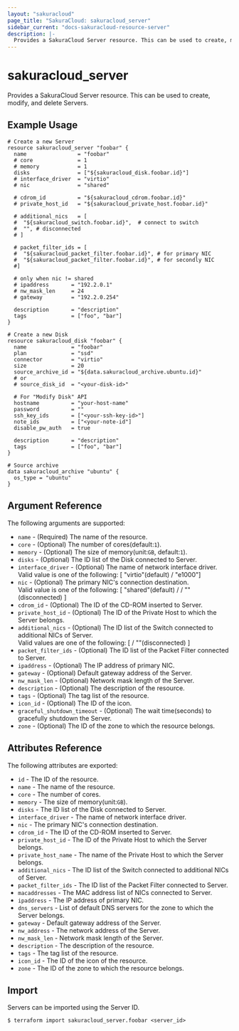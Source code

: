 ```yaml
---
layout: "sakuracloud"
page_title: "SakuraCloud: sakuracloud_server"
sidebar_current: "docs-sakuracloud-resource-server"
description: |-
  Provides a SakuraCloud Server resource. This can be used to create, modify, and delete Servers.
---
```


# sakuracloud\_server

Provides a SakuraCloud Server resource. This can be used to create, modify, and delete Servers.

## Example Usage

```hcl
# Create a new Server
resource sakuracloud_server "foobar" {
  name                = "foobar"
  # core              = 1
  # memory            = 1
  disks               = ["${sakuracloud_disk.foobar.id}"]
  # interface_driver  = "virtio"
  # nic               = "shared"
  
  # cdrom_id          = "${sakuracloud_cdrom.foobar.id}"
  # private_host_id   = "${sakuracloud_private_host.foobar.id}"
  
  # additional_nics   = [
  #  "${sakuracloud_switch.foobar.id}",  # connect to switch
  #  "", # disconnected
  # ] 
  
  # packet_filter_ids = [
  #  "${sakuracloud_packet_filter.foobar.id}", # for primary NIC
  #  "${sakuracloud_packet_filter.foobar.id}", # for secondly NIC
  #]
 
  # only when nic != shared
  # ipaddress       = "192.2.0.1"
  # nw_mask_len     = 24
  # gateway         = "192.2.0.254" 
  
  description       = "description"
  tags              = ["foo", "bar"]
}

# Create a new Disk
resource sakuracloud_disk "foobar" {
  name              = "foobar"
  plan              = "ssd"
  connector         = "virtio"
  size              = 20
  source_archive_id = "${data.sakuracloud_archive.ubuntu.id}"
  # or
  # source_disk_id  = "<your-disk-id>"
  
  # For "Modify Disk" API
  hostname          = "your-host-name"
  password          = ""
  ssh_key_ids       = ["<your-ssh-key-id>"]
  note_ids          = ["<your-note-id"]
  disable_pw_auth   = true
  
  description       = "description"
  tags              = ["foo", "bar"]
}

# Source archive
data sakuracloud_archive "ubuntu" {
  os_type = "ubuntu"
}

```

## Argument Reference

The following arguments are supported:

* `name` - (Required) The name of the resource.
* `core` - (Optional) The number of cores(default:`1`).
* `memory` - (Optional) The size of memory(unit:`GB`, default:`1`).
* `disks` - (Optional) The ID list of the Disk connected to Server.
* `interface_driver` - (Optional) The name of network interface driver.  
Valid value is one of the following: [ "virtio"(default) / "e1000"]
* `nic` - (Optional) The primary NIC's connection destination.  
Valid value is one of the following: [ "shared"(default) / <Switch ID> / ""(disconnected) ]
* `cdrom_id` - (Optional) The ID of the CD-ROM inserted to Server.
* `private_host_id` - (Optional) The ID of the Private Host to which the Server belongs.
* `additional_nics` - (Optional) The ID list of the Switch connected to additional NICs of Server.  
Valid values are one of the following: [ <Switch ID> / ""(disconnected) ]
* `packet_filter_ids` - (Optional) The ID list of the Packet Filter connected to Server.
* `ipaddress` - (Optional) The IP address of primary NIC.
* `gateway` - (Optional) Default gateway address of the Server.	 
* `nw_mask_len` - (Optional) Network mask length of the Server.
* `description` - (Optional) The description of the resource.
* `tags` - (Optional) The tag list of the resource.
* `icon_id` - (Optional) The ID of the icon.
* `graceful_shutdown_timeout` - (Optional) The wait time(seconds) to gracefully shutdown the Server.
* `zone` - (Optional) The ID of the zone to which the resource belongs.

## Attributes Reference

The following attributes are exported:

* `id` - The ID of the resource.
* `name` - The name of the resource.
* `core` - The number of cores.
* `memory` - The size of memory(unit:`GB`).
* `disks` - The ID list of the Disk connected to Server.
* `interface_driver` - The name of network interface driver.
* `nic` - The primary NIC's connection destination.
* `cdrom_id` - The ID of the CD-ROM inserted to Server.
* `private_host_id` - The ID of the Private Host to which the Server belongs.
* `private_host_name` - The name of the Private Host to which the Server belongs.
* `additional_nics` - The ID list of the Switch connected to additional NICs of Server.
* `packet_filter_ids` - The ID list of the Packet Filter connected to Server.
* `macaddresses` - The MAC address list of NICs connected to Server.
* `ipaddress` - The IP address of primary NIC.
* `dns_servers` - List of default DNS servers for the zone to which the Server belongs.
* `gateway` - Default gateway address of the Server.	 
* `nw_address` - The network address of the Server.
* `nw_mask_len` - Network mask length of the Server.
* `description` - The description of the resource.
* `tags` - The tag list of the resource.
* `icon_id` - The ID of the icon of the resource.
* `zone` - The ID of the zone to which the resource belongs.

## Import

Servers can be imported using the Server ID.

```
$ terraform import sakuracloud_server.foobar <server_id>
```
